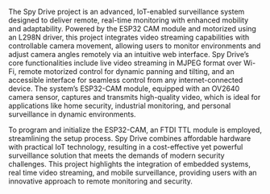 The Spy Drive project is an advanced, IoT-enabled surveillance system designed to deliver 
remote, real-time monitoring with enhanced mobility and adaptability. Powered by the ESP32
CAM module and motorized using an L298N driver, this project integrates video streaming 
capabilities with controllable camera movement, allowing users to monitor environments and 
adjust camera angles remotely via an intuitive web interface. 
Spy Drive’s core functionalities include live video streaming in MJPEG format over Wi-Fi, 
remote motorized control for dynamic panning and tilting, and an accessible interface for 
seamless control from any internet-connected device. The system’s ESP32-CAM module, 
equipped with an OV2640 camera sensor, captures and transmits high-quality video, which is 
ideal for applications like home security, industrial monitoring, and personal surveillance in 
dynamic environments. 

To program and initialize the ESP32-CAM, an FTDI TTL module is employed, streamlining 
the setup process. Spy Drive combines affordable hardware with practical IoT technology, 
resulting in a cost-effective yet powerful surveillance solution that meets the demands of 
modern security challenges. This project highlights the integration of embedded systems, real
time video streaming, and mobile surveillance, providing users with an innovative approach to 
remote monitoring and security.
